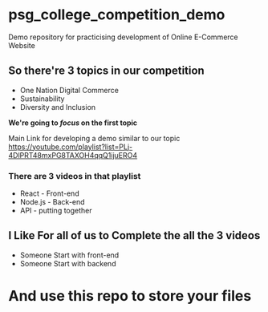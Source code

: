 # psg_college_competition_demo
Demo repository for practicising development of Online E-Commerce Website

## So there're 3 topics in our competition
  -  One Nation Digital Commerce
  -  Sustainability
  -  Diversity and Inclusion

**We're going to _focus_ on the first topic**

Main Link for developing a demo similar to our topic
https://youtube.com/playlist?list=PLj-4DlPRT48mxPG8TAXOH4qqQ1ijuERO4

### There are 3 videos in that playlist
  -  React
    -  Front-end
  -  Node.js
    -  Back-end
  -  API 
    -  putting together

## I Like For all of us to Complete the all the 3 videos
   -  Someone Start with front-end
   -  Someone Start with backend
 
# And use this repo to store your files